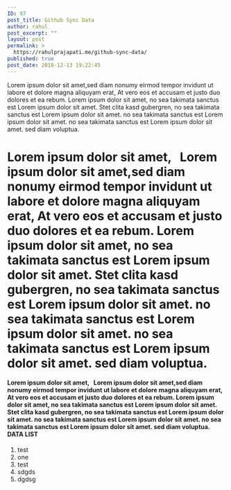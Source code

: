```yaml
---
ID: 97
post_title: Github Sync Data
author: rahul
post_excerpt: ""
layout: post
permalink: >
  https://rahulprajapati.me/github-sync-data/
published: true
post_date: 2018-12-13 19:22:45
---
```

Lorem ipsum dolor sit amet,sed diam nonumy eirmod tempor invidunt ut labore et dolore magna aliquyam erat, At vero eos et accusam et justo duo dolores et ea rebum. Lorem ipsum dolor sit amet, no sea takimata sanctus est Lorem ipsum dolor sit amet. Stet clita kasd gubergren, no sea takimata sanctus est Lorem ipsum dolor sit amet. no sea takimata sanctus est Lorem ipsum dolor sit amet. no sea takimata sanctus est Lorem ipsum dolor sit amet. sed diam voluptua. 
# Lorem ipsum dolor sit amet,   Lorem ipsum dolor sit amet,sed diam nonumy eirmod tempor invidunt ut labore et dolore magna aliquyam erat, At vero eos et accusam et justo duo dolores et ea rebum. Lorem ipsum dolor sit amet, no sea takimata sanctus est Lorem ipsum dolor sit amet. Stet clita kasd gubergren, no sea takimata sanctus est Lorem ipsum dolor sit amet. no sea takimata sanctus est Lorem ipsum dolor sit amet. no sea takimata sanctus est Lorem ipsum dolor sit amet. sed diam voluptua. 

#### Lorem ipsum dolor sit amet,   Lorem ipsum dolor sit amet,sed diam nonumy eirmod tempor invidunt ut labore et dolore magna aliquyam erat, At vero eos et accusam et justo duo dolores et ea rebum. Lorem ipsum dolor sit amet, no sea takimata sanctus est Lorem ipsum dolor sit amet. Stet clita kasd gubergren, no sea takimata sanctus est Lorem ipsum dolor sit amet. no sea takimata sanctus est Lorem ipsum dolor sit amet. no sea takimata sanctus est Lorem ipsum dolor sit amet. sed diam voluptua.   DATA LIST 

1.  test
2.  one
3.  test
4.  sdgds
5.  dgdsg    